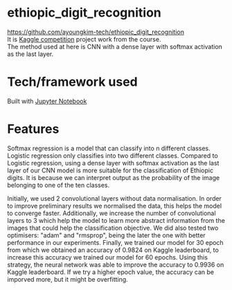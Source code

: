 # ethiopic_digit_recognition
https://github.com/ayoungkim-tech/ethiopic_digit_recognition  
It is [Kaggle competition](https://www.kaggle.com/c/tau-ethiopic-digit-recognition) project work from the course.  
The method used at here is CNN with a dense layer with softmax activation as the last layer.
# Tech/framework used
Built with [Jupyter Notebook ](https://jupyter.org/)
# Features
   Softmax regression is a model that can classify into n different classes. Logistic regression only classifies into two different classes. Compared to Logistic regression, using a dense layer with softmax activation as the last layer of our CNN model is more suitable for the classification of Ethiopic digits. It is because we can interpret output as the probability of the image belonging to one of the ten classes.  

   Initially, we used 2 convolutional layers without data normalisation. In order to improve preliminary results we normalised the data, this helps the model to converge faster. Additionally, we increase the number of convolutional layers to 3 which help the model to learn more abstract information from the images that could help the classification objective. We did also tested two optimisers: "adam" and "rmsprop", being the later the one with better performance in our experiments. Finally, we trained our model for 30 epoch from which we obtained an accuracy of 0.9824 on Kaggle leaderboard, to increase this accuracy we trained our model for 60 epochs. Using this strategy, the neural network was able to improve the accuracy to 0.9936 on Kaggle leaderboard. If we try a higher epoch value, the accuracy can be imporved more, but it might be overfitting.
